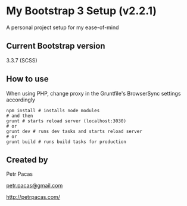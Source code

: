 # My Bootstrap 3 Setup (v2.2.1) #

A personal project setup for my ease-of-mind

## Current Bootstrap version ##

3.3.7 (SCSS)

## How to use ##

When using PHP, change proxy in the Gruntfile's BrowserSync settings accordingly

```
npm install # installs node modules
# and then
grunt # starts reload server (localhost:3030)
# or
grunt dev # runs dev tasks and starts reload server
# or
grunt build # runs build tasks for production
```

## Created by ##

Petr Pacas

[petr.pacas@gmail.com](mailto:petr.pacas@gmail.com)

http://petrpacas.com/
